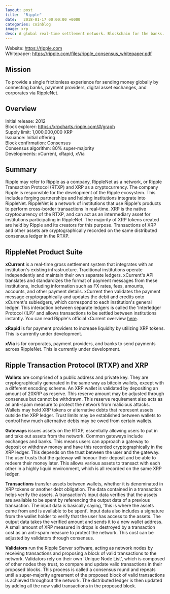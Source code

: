 ```yaml
---
layout: post
title:  "Ripple"
date:   2018-01-17 00:00:00 +0000
categories: coinblog
image: xrp
desc: A global real-time settlement network. Blockchain for the banks. Ripple (XRP).
---
```

Website: <a href="https://ripple.com">https://ripple.com</a><br>
Whitepaper: <a href="https://ripple.com/files/ripple_consensus_whitepaper.pdf">https://ripple.com/files/ripple_consensus_whitepaper.pdf</a>

<h2>Mission</h2>
To provide a single frictionless experience for sending money globally by connecting banks, payment providers, digital asset exchanges, and corporates via RippleNet.

<h2>Overview</h2>
Initial release: 2012<br>
Block explorer: <a href="https://xrpcharts.ripple.com/#/graph">https://xrpcharts.ripple.com/#/graph</a><br>
Supply limit: 1,000,000,000 XRP<br>
Issuance: Initial offering<br>
Block confirmation: Consensus<br>
Consensus algorithm: 80% super-majority<br>
Developments: xCurrent, xRapid, xVia

<h2>Summary</h2>
Ripple may refer to Ripple as a company, RippleNet as a network, or Ripple Transaction Protocol (RTXP) and XRP as a cryptocurrency. The company Ripple is responsible for the development of the Ripple ecosystem. This includes forging partnerships and helping institutions integrate into RippleNet. RippleNet is a network of institutions that use Ripple's products to perform cross-border transactions in real-time. XRP is the native cryptocurrency of the RTXP, and can act as an intermediary asset for institutions participating in RippleNet. The majority of XRP tokens created are held by Ripple and its creators for this purpose. Transactions of XRP and other assets are cryptographically recorded on the same distributed consensus ledger in the RTXP.

<h2>RippleNet Product Suite</h2>

<b>xCurrent</b> is a real-time gross settlement system that integrates with an institution's existing infrastructure. Traditional institutions operate independently and maintain their own separate ledgers. xCurrent's API translates and standardizes the format of payment messages from these institutions, including information such as FX rates, fees, amounts, accounts, and other payment details. xCurrent then validates the payment message cryptographically and updates the debit and credits onto xCurrent's subledgers, which correspond to each institution's general ledger. This interaction between separate ledgers is called the 'Interledger Protocol (ILP)' and allows transactions to be settled between institutions instantly. You can read Ripple's official xCurrent overview <a href="https://ripple.com/files/ripple_product_overview.pdf">here<a/>.

<b>xRapid</b> is for payment providers to increase liquidity by utilizing XRP tokens. This is currently under development.

<b>xVia</b> is for corporates, payment providers, and banks to send payments across RippleNet. This is currently under development.

<h2>Ripple Transaction Protocol (RTXP) and XRP</h2>

<b>Wallets</b> are comprised of a public address and private key. They are cryptographically generated in the same way as bitcoin wallets, except with a different encoding scheme. An XRP wallet is validated by depositing an amount of 20XRP as reserve. This reserve amount may be adjusted through consensus but cannot be withdrawn. This reserve requirement also acts as an anti-spam measure to protect the network from malicious attacks. Wallets may hold XRP tokens or alternative debts that represent assets outside the XRP ledger. Trust limits may be established between wallets to control how much alternative debts may be owed from certain wallets.

<b>Gateways</b> issues assets on the RTXP, essentially allowing users to put in and take out assets from the network. Common gateways include exchanges and banks. This means users can approach a gateway to deposit or withdraw money and have this recorded cryptographically in the XRP ledger. This depends on the trust between the user and the gateway. The user trusts that the gateway will honour their deposit and be able to redeem their money later. This allows various assets to transact with each other in a highly liquid environment, which is all recorded on the same XRP ledger.

<b>Transactions</b> transfer assets between wallets, whether it is denominated in XRP tokens or another debt obligation. The data contained in a transaction helps verify the assets. A transaction's input data verifies that the assets are available to be spent by referencing the output data of a previous transaction. The input data is basically saying, 'this is where the assets came from and is available to be spent'. Input data also includes a signature from the wallet holder to verify that the user has access to the assets. The output data takes the verified amount and sends it to a new wallet address. A small amount of XRP measured in drops is destroyed by a transaction cost as an anti-spam measure to protect the network. This cost can be adjusted by validators through consensus.

<b>Validators</b> run the Ripple Server software, acting as network nodes by receiving transactions and proposing a block of valid transactions to the network. Validators rely on their own 'Unique Node List', which is composed of other nodes they trust, to compare and update valid transactions in their proposed blocks. This process is called a consensus round and repeats until a super-majority agreement of the proposed block of valid transactions is achieved throughout the network. The distributed ledger is then updated by adding all the new valid transactions in the proposed block.
